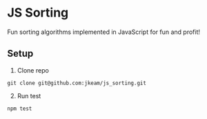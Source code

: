 # JS Sorting
Fun sorting algorithms implemented in JavaScript for fun and profit!

## Setup
1.  Clone repo

  ```shell
  git clone git@github.com:jkeam/js_sorting.git
  ```
2.  Run test
  ```shell
  npm test
  ```


